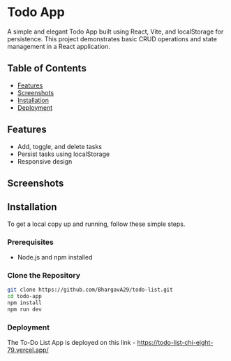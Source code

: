 # Todo App

A simple and elegant Todo App built using React, Vite, and localStorage for persistence. This project demonstrates basic CRUD operations and state management in a React application.

## Table of Contents

- [Features](#features)
- [Screenshots](#screenshots)
- [Installation](#installation)
- [Deployment](#deployment)


## Features

- Add, toggle, and delete tasks
- Persist tasks using localStorage
- Responsive design

## Screenshots



## Installation

To get a local copy up and running, follow these simple steps.

### Prerequisites

- Node.js and npm installed

### Clone the Repository

```bash
git clone https://github.com/BhargavA29/todo-list.git
cd todo-app
npm install
npm run dev
```
### Deployment

The To-Do List App is deployed on this link - https://todo-list-chi-eight-79.vercel.app/
